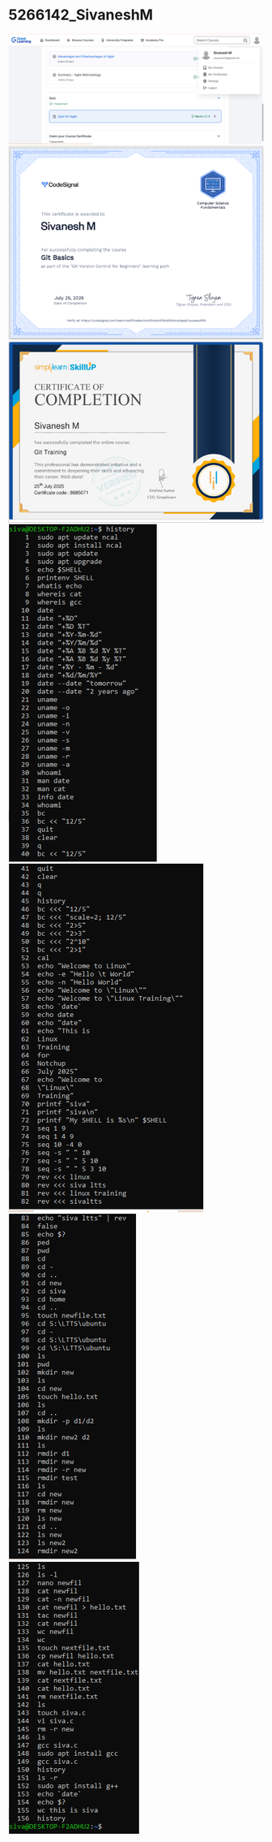 # 5266142_SivaneshM
![](SDLC/5266142_SivaneshM_Agile.png)
![](GIT/5266142_SivaneshM_Codesignal_GIT.png)
![](GIT/5266142_SivaneshM_Simplilearn_GIT.png)
![](Linux/history_1.PNG)
![](Linux/History_2.PNG)
![](Linux/History_3.PNG)
![](Linux/HIstory_4.PNG)

